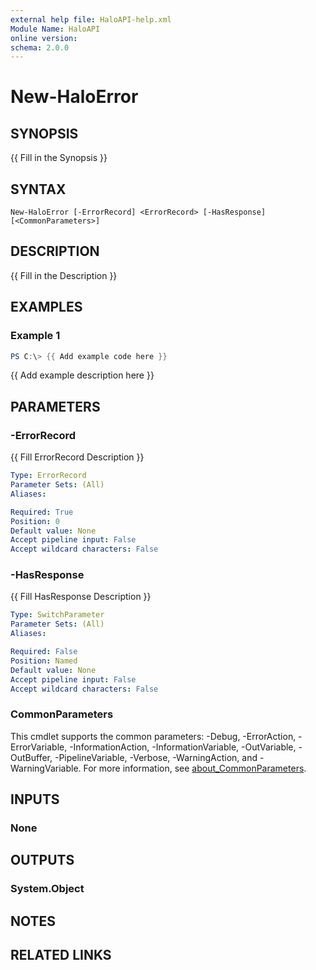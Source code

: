 ```yaml
---
external help file: HaloAPI-help.xml
Module Name: HaloAPI
online version:
schema: 2.0.0
---
```


# New-HaloError

## SYNOPSIS
{{ Fill in the Synopsis }}

## SYNTAX

```
New-HaloError [-ErrorRecord] <ErrorRecord> [-HasResponse] [<CommonParameters>]
```

## DESCRIPTION
{{ Fill in the Description }}

## EXAMPLES

### Example 1
```powershell
PS C:\> {{ Add example code here }}
```

{{ Add example description here }}

## PARAMETERS

### -ErrorRecord
{{ Fill ErrorRecord Description }}

```yaml
Type: ErrorRecord
Parameter Sets: (All)
Aliases:

Required: True
Position: 0
Default value: None
Accept pipeline input: False
Accept wildcard characters: False
```

### -HasResponse
{{ Fill HasResponse Description }}

```yaml
Type: SwitchParameter
Parameter Sets: (All)
Aliases:

Required: False
Position: Named
Default value: None
Accept pipeline input: False
Accept wildcard characters: False
```

### CommonParameters
This cmdlet supports the common parameters: -Debug, -ErrorAction, -ErrorVariable, -InformationAction, -InformationVariable, -OutVariable, -OutBuffer, -PipelineVariable, -Verbose, -WarningAction, and -WarningVariable. For more information, see [about_CommonParameters](http://go.microsoft.com/fwlink/?LinkID=113216).

## INPUTS

### None

## OUTPUTS

### System.Object
## NOTES

## RELATED LINKS
